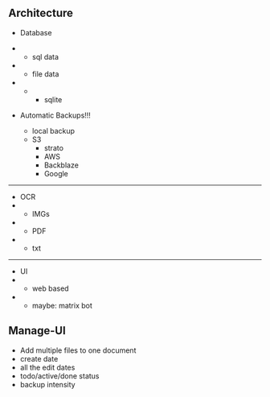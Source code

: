 ## Architecture
-  Database
- - sql data
- - file data
- - - sqlite

- Automatic Backups!!!
  - local backup
  - S3
     - strato
     - AWS
     - Backblaze
     - Google
    
----
- OCR
- - IMGs
- - PDF
- - txt
----  
- UI
- - web based
- - maybe: matrix bot



## Manage-UI
- Add multiple files to one document
- create date
- all the edit dates
- todo/active/done status
- backup intensity 